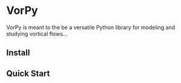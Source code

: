 # VorPy

VorPy is meant to the be a versatile Python library for modeling and studying vortical flows...


## Install


## Quick Start
